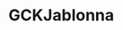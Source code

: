 # GCKJablonna

[ciekawe kursy, wprowadzenie do programowania]: http://code.org

[link do pythona]: https://www.python.org/downloads/

[Edytor tekstu Visual Studio Code]: https://code.visualstudio.com/download

[Python interpreter online]: https://www.programiz.com/python-programming/online-compiler/